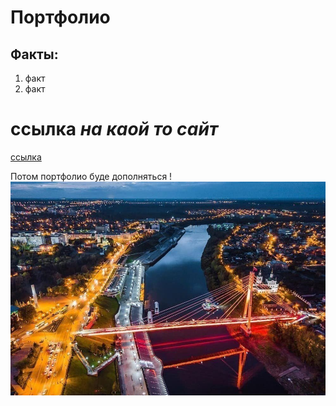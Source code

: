 # Портфолио 
 
## Факты:
1. факт
2. факт 

# ссылка _на каой то сайт_ 
[ссылка](https://dzen.ru/)

Потом портфолио буде дополняться !
![фото](\Tyumen.jpg)
